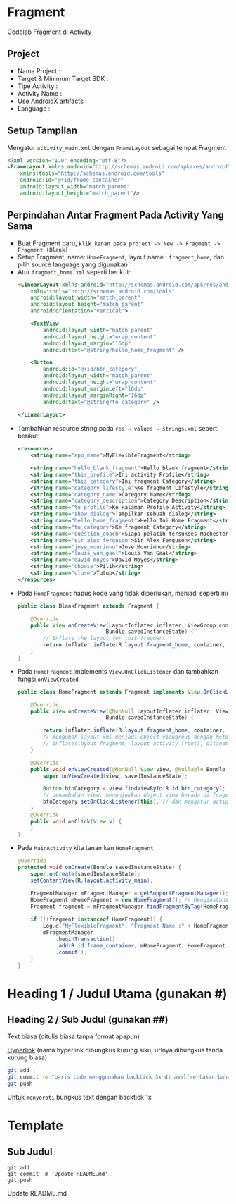 # Fragment
Codelab Fragment di Activity

## Project
- Nama Project : 
- Target & Minimum Target SDK :
- Tipe Activity :
- Activity Name :
- Use AndroidX artifacts :
- Language : 

## Setup Tampilan
Mengatur `activity_main.xml` dengan `FrameLayout` sebagai tempat Fragment
```xml
<?xml version="1.0" encoding="utf-8"?>
<FrameLayout xmlns:android="http://schemas.android.com/apk/res/android"
    xmlns:tools="http://schemas.android.com/tools"
    android:id="@+id/frame_container"
    android:layout_width="match_parent"
    android:layout_height="match_parent"/>
```

## Perpindahan Antar Fragment Pada Activity Yang Sama 
- Buat Fragment baru, `klik kanan pada project -> New -> Fragment -> Fragment (Blank)`
- Setup Fragment, name: `HomeFragment`, layout name : `fragment_home`, dan pilih source language yang digunakan
- Atur `fragment_home.xml` seperti berikut:
	```xml
	<LinearLayout xmlns:android="http://schemas.android.com/apk/res/android"
		xmlns:tools="http://schemas.android.com/tools"
		android:layout_width="match_parent"
		android:layout_height="match_parent"
		android:orientation="vertical">
	
		<TextView
			android:layout_width="match_parent"
			android:layout_height="wrap_content"
			android:layout_margin="16dp"
			android:text="@string/hello_home_fragment" />

		<Button
			android:id="@+id/btn_category"
			android:layout_width="match_parent"
			android:layout_height="wrap_content"
			android:layout_marginLeft="16dp"
			android:layout_marginRight="16dp"
			android:text="@string/to_category" />
			
	</LinearLayout>
	```
- Tambahkan resource string pada `res → values → strings.xml` seperti berikut:
	```xml
	<resources>
		<string name="app_name">MyFlexibleFragment</string>
	
		<string name="hello_blank_fragment">Hello blank fragment</string>
		<string name="this_profile">Ini activity Profile</string>
		<string name="this_category">Ini fragment Category</string>
		<string name="category_lifestyle">Ke fragment Lifestyle</string>
		<string name="category_name">Category Name</string>
		<string name="category_description">Category Description</string>
		<string name="to_profile">Ke Halaman Profile Activity</string>
		<string name="show_dialog">Tampilkan sebuah dialog</string>
		<string name="hello_home_fragment">Hello Ini Home Fragment</string>
		<string name="to_category">Ke fragment Category</string>
		<string name="question_coach">Siapa pelatih tersukses Machester United?</string>
		<string name="sir_alex_ferguson">Sir Alex Ferguson</string>
		<string name="jose_mourinho">Jose Mourinho</string>
		<string name="louis_van_gaal">Louis Van Gaal</string>
		<string name="david_moyes">David Moyes</string>
		<string name="choose">Pilih</string>
		<string name="close">Tutup</string>
	</resources>
	```
- Pada `HomeFragment` hapus kode yang tidak diperlukan, menjadi seperti ini
	```java
	public class BlankFragment extends Fragment {

		@Override
		public View onCreateView(LayoutInflater inflater, ViewGroup container, // 
								Bundle savedInstanceState) {
			// Inflate the layout for this fragment
			return inflater.inflate(R.layout.fragment_home, container, false);
		}
	}
	```
- Pada `HomeFragment` implements `View.OnClickListener` dan tambahkan fungsi `onViewCreated`
	```java
	public class HomeFragment extends Fragment implements View.OnClickListener {
	
		@Override
		public View onCreateView(@NonNull LayoutInflater inflater, ViewGroup container,
								Bundle savedInstanceState) {

			return inflater.inflate(R.layout.fragment_home, container, false);
			// mengubah layout xml menjadi object viewgroup dengan metode inflate()
			// inflate(layout fragment, layout activity (root), ditanamkan atau dipisah dengan root)
		}
	
		@Override
		public void onViewCreated(@NonNull View view, @Nullable Bundle savedInstanceState) { // Dipanggil setelah oCreateView
			super.onViewCreated(view, savedInstanceState);

			Button btnCategory = view.findViewById(R.id.btn_category); // Digunakan untuk mengiisiasi view
			// penambahan view. menunjukkan object view berada di fragment bukan di root
			btnCategory.setOnClickListener(this); // dan mengatur actionnya
		}
		@Override
		public void onClick(View v) {
		}
	}
	```
- Pada `MainActivity` kita tanamkan `HomeFragment`
	```java
	@Override
	protected void onCreate(Bundle savedInstanceState) {
		super.onCreate(savedInstanceState);
		setContentView(R.layout.activity_main);
	
		FragmentManager mFragmentManager = getSupportFragmentManager(); // Menginstansiasi Fragment Manager
		HomeFragment mHomeFragment = new HomeFragment(); // Menginstansiasi HomeFragment
		Fragment fragment = mFragmentManager.findFragmentByTag(HomeFragment.class.getSimpleName()); // Mendaftarkan HomeFragment menjadi Fragment menggunakan Fragment Manager
		
		if (!(fragment instanceof HomeFragment)) { 
			Log.d("MyFlexibleFragment", "Fragment Name :" + HomeFragment.class.getSimpleName()); // Menampilkan info melalui Log.d("String", "String")
			mFragmentManager
				.beginTransaction()
				.add(R.id.frame_container, mHomeFragment, HomeFragment.class.getSimpleName()) // add(Activity Layout, Fragment Manager, Fragment)
				.commit();
		}
	}
	```
##
##

# Heading 1 / Judul Utama (gunakan #)

## Heading 2 / Sub Judul (gunakan ##)

Text biasa (ditulis biasa tanpa format apapun)

[Hyperlink](https://www.google.com) (nama hyperlink dibungkus kurung siku, urlnya dibungkus tanda kurung biasa)

```bash
git add .
git commit -m "baris code menggunakan backtick 3x di awal(sertakan bahasanya) dan akhir code"
git push
```

Untuk `menyoroti` bungkus text dengan backtick 1x

# Template

## Sub Judul 
```<bahasa>
git add .
git commit -m 'Update README.md'
git push

```

Update README.md